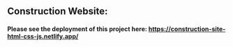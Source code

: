 ## Construction Website:
#### Please see the deployment of this project here: https://construction-site-html-css-js.netlify.app/
